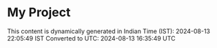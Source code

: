 # My Project

This content is dynamically generated in Indian Time (IST): 2024-08-13 22:05:49 IST
Converted to UTC: 2024-08-13 16:35:49 UTC
